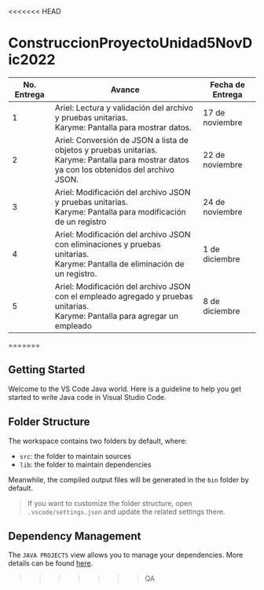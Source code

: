 <<<<<<< HEAD
# ConstruccionProyectoUnidad5NovDic2022
| No. Entrega | Avance | Fecha de Entrega |
| ---------- | --------- | ---------- |
| 1 | Ariel: Lectura y validación del archivo y pruebas unitarias. <br> Karyme: Pantalla para mostrar datos. | 17 de noviembre |
| 2 | Ariel: Conversión de JSON a lista de objetos y pruebas unitarias. <br> Karyme: Pantalla para mostrar datos ya con los obtenidos del archivo JSON. | 22  de noviembre |
| 3 | Ariel: Modificación del archivo JSON y pruebas unitarias. <br> Karyme: Pantalla para modificación de un registro | 24 de noviembre |
| 4 | Ariel: Modificación del archivo JSON con eliminaciones y pruebas unitarias. <br> Karyme: Pantalla de eliminación de un registro. | 1 de diciembre |
| 5 | Ariel: Modificación del archivo JSON con el empleado agregado y pruebas unitarias. <br> Karyme: Pantalla para agregar un empleado | 8 de diciembre |
=======
## Getting Started

Welcome to the VS Code Java world. Here is a guideline to help you get started to write Java code in Visual Studio Code.

## Folder Structure

The workspace contains two folders by default, where:

- `src`: the folder to maintain sources
- `lib`: the folder to maintain dependencies

Meanwhile, the compiled output files will be generated in the `bin` folder by default.

> If you want to customize the folder structure, open `.vscode/settings.json` and update the related settings there.

## Dependency Management

The `JAVA PROJECTS` view allows you to manage your dependencies. More details can be found [here](https://github.com/microsoft/vscode-java-dependency#manage-dependencies).
>>>>>>> QA
